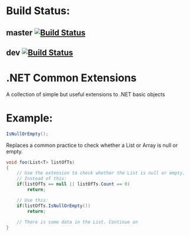 # Build Status:
## master [![Build Status](https://labdotnet.visualstudio.com/Companova%20GitHub%20Builds/_apis/build/status/companova.CommonExtensions?branchName=master)](https://labdotnet.visualstudio.com/Companova%20GitHub%20Builds/_build/latest?definitionId=2&branchName=master)
## dev [![Build Status](https://labdotnet.visualstudio.com/Companova%20GitHub%20Builds/_apis/build/status/companova.CommonExtensions?branchName=dev)](https://labdotnet.visualstudio.com/Companova%20GitHub%20Builds/_build/latest?definitionId=2&branchName=dev)

# .NET Common Extensions
A collection of simple but useful extensions to .NET basic objects

# Example:
```csharp
IsNullOrEmpty();
```
Replaces a common practice to check whether a List or Array is null or empty. 
```csharp
void foo(List<T> listOfTs)
{
    // Use the extension to check whether the List is null or empty.
    // Instead of this:
    if(listOfTs == null || listOfTs.Count == 0)
        return;

    // Use this:
    if(listOfTs.IsNullOrEmpty())
        return;
        
    // There is some data in the List. Continue on
}
```
